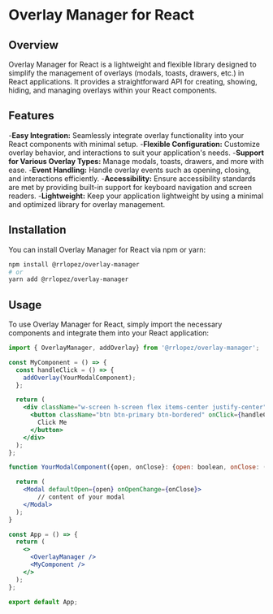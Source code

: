 # Overlay Manager for React

## Overview

Overlay Manager for React is a lightweight and flexible library designed to simplify the management of overlays (modals, toasts, drawers, etc.) in React applications. It provides a straightforward API for creating, showing, hiding, and managing overlays within your React components.

## Features

-**Easy Integration:** Seamlessly integrate overlay functionality into your React components with minimal setup.
-**Flexible Configuration:** Customize overlay behavior, and interactions to suit your application's needs.
-**Support for Various Overlay Types:** Manage modals, toasts, drawers, and more with ease.
-**Event Handling:** Handle overlay events such as opening, closing, and interactions efficiently.
-**Accessibility:** Ensure accessibility standards are met by providing built-in support for keyboard navigation and screen readers.
-**Lightweight:** Keep your application lightweight by using a minimal and optimized library for overlay management.

## Installation

You can install Overlay Manager for React via npm or yarn:

```bash
npm install @rrlopez/overlay-manager
# or
yarn add @rrlopez/overlay-manager
```

## Usage

To use Overlay Manager for React, simply import the necessary components and integrate them into your React application:

```jsx
import { OverlayManager, addOverlay} from '@rrlopez/overlay-manager';

const MyComponent = () => {
  const handleClick = () => {
    addOverlay(YourModalComponent);
  };

  return (
    <div className="w-screen h-screen flex items-center justify-center">
      <button className="btn btn-primary btn-bordered" onClick={handleClick}>
        Click Me
      </button>
    </div>
  );
};

function YourModalComponent({open, onClose}: {open: boolean, onClose: ()=>null}) {

  return (
    <Modal defaultOpen={open} onOpenChange={onClose}>
	    // content of your modal
    </Modal>
  );
}

const App = () => {
  return (
    <>
      <OverlayManager />
      <MyComponent />
    </>
  );
};

export default App;
```
